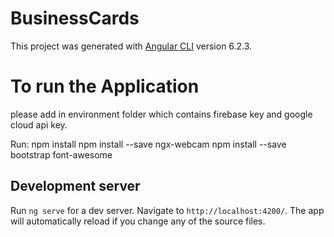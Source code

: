 # BusinessCards

This project was generated with [Angular CLI](https://github.com/angular/angular-cli) version 6.2.3.

# To run the Application

please add in environment folder which contains firebase key and google cloud api key.

Run: 
npm install
npm install --save ngx-webcam
npm install --save bootstrap font-awesome

## Development server

Run `ng serve` for a dev server. Navigate to `http://localhost:4200/`. The app will automatically reload if you change any of the source files.



